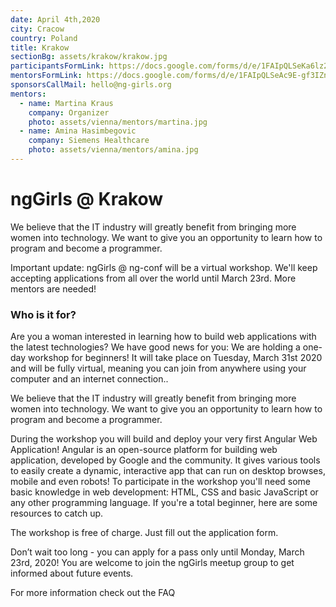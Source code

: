 ```yaml
---
date: April 4th,2020
city: Cracow
country: Poland
title: Krakow
sectionBg: assets/krakow/krakow.jpg
participantsFormLink: https://docs.google.com/forms/d/e/1FAIpQLSeKa6lz2c4wtwTZy7CaFCQV5sPu5TDwUjw9qp_CH5C_HPhEpw/closedform
mentorsFormLink: https://docs.google.com/forms/d/e/1FAIpQLSeAc9E-gf3IZnVEMA9rUOEERBJRZDMNMbHWvz9lmdXlskWzZQ/closedform
sponsorsCallMail: hello@ng-girls.org
mentors:
  - name: Martina Kraus
    company: Organizer
    photo: assets/vienna/mentors/martina.jpg
  - name: Amina Hasimbegovic
    company: Siemens Healthcare
    photo: assets/vienna/mentors/amina.jpg
---
```


# ngGirls @ Krakow

We believe that the IT industry will greatly benefit from bringing more women into technology.
We want to give you an opportunity to learn how to program and become a programmer.

Important update: ngGirls @ ng-conf will be a virtual workshop. We'll keep accepting applications from all over the world until March 23rd. More mentors are needed!

### Who is it for?
Are you a woman interested in learning how to build web applications with the latest technologies? We have good news for you: We are holding a one-day workshop for beginners! It will take place on Tuesday, March 31st 2020 and will be fully virtual, meaning you can join from anywhere using your computer and an internet connection..

We believe that the IT industry will greatly benefit from bringing more women into technology. We want to give you an opportunity to learn how to program and become a programmer.

During the workshop you will build and deploy your very first Angular Web Application! Angular is an open-source platform for building web application, developed by Google and the community. It gives various tools to easily create a dynamic, interactive app that can run on desktop browses, mobile and even robots!
To participate in the workshop you'll need some basic knowledge in web development: HTML, CSS and basic JavaScript or any other programming language. If you're a total beginner, here are some resources to catch up.

The workshop is free of charge. Just fill out the application form.

Don’t wait too long - you can apply for a pass only until Monday, March 23rd, 2020!
You are welcome to join the ngGirls meetup group to get informed about future events.

For more information check out the FAQ
